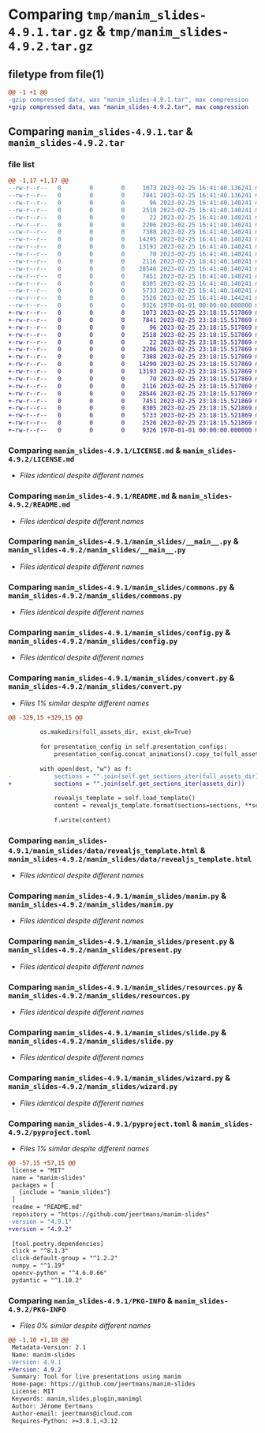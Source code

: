 # Comparing `tmp/manim_slides-4.9.1.tar.gz` & `tmp/manim_slides-4.9.2.tar.gz`

## filetype from file(1)

```diff
@@ -1 +1 @@
-gzip compressed data, was "manim_slides-4.9.1.tar", max compression
+gzip compressed data, was "manim_slides-4.9.2.tar", max compression
```

## Comparing `manim_slides-4.9.1.tar` & `manim_slides-4.9.2.tar`

### file list

```diff
@@ -1,17 +1,17 @@
--rw-r--r--   0        0        0     1073 2023-02-25 16:41:40.136241 manim_slides-4.9.1/LICENSE.md
--rw-r--r--   0        0        0     7841 2023-02-25 16:41:40.136241 manim_slides-4.9.1/README.md
--rw-r--r--   0        0        0       96 2023-02-25 16:41:40.140241 manim_slides-4.9.1/manim_slides/__init__.py
--rw-r--r--   0        0        0     2518 2023-02-25 16:41:40.140241 manim_slides-4.9.1/manim_slides/__main__.py
--rw-r--r--   0        0        0       22 2023-02-25 16:41:40.140241 manim_slides-4.9.1/manim_slides/__version__.py
--rw-r--r--   0        0        0     2206 2023-02-25 16:41:40.140241 manim_slides-4.9.1/manim_slides/commons.py
--rw-r--r--   0        0        0     7388 2023-02-25 16:41:40.140241 manim_slides-4.9.1/manim_slides/config.py
--rw-r--r--   0        0        0    14295 2023-02-25 16:41:40.140241 manim_slides-4.9.1/manim_slides/convert.py
--rw-r--r--   0        0        0    13193 2023-02-25 16:41:40.140241 manim_slides-4.9.1/manim_slides/data/revealjs_template.html
--rw-r--r--   0        0        0       70 2023-02-25 16:41:40.140241 manim_slides-4.9.1/manim_slides/defaults.py
--rw-r--r--   0        0        0     2116 2023-02-25 16:41:40.140241 manim_slides-4.9.1/manim_slides/manim.py
--rw-r--r--   0        0        0    28546 2023-02-25 16:41:40.140241 manim_slides-4.9.1/manim_slides/present.py
--rw-r--r--   0        0        0     7451 2023-02-25 16:41:40.140241 manim_slides-4.9.1/manim_slides/resources.py
--rw-r--r--   0        0        0     8305 2023-02-25 16:41:40.140241 manim_slides-4.9.1/manim_slides/slide.py
--rw-r--r--   0        0        0     5733 2023-02-25 16:41:40.140241 manim_slides-4.9.1/manim_slides/wizard.py
--rw-r--r--   0        0        0     2526 2023-02-25 16:41:40.144241 manim_slides-4.9.1/pyproject.toml
--rw-r--r--   0        0        0     9326 1970-01-01 00:00:00.000000 manim_slides-4.9.1/PKG-INFO
+-rw-r--r--   0        0        0     1073 2023-02-25 23:18:15.517869 manim_slides-4.9.2/LICENSE.md
+-rw-r--r--   0        0        0     7841 2023-02-25 23:18:15.517869 manim_slides-4.9.2/README.md
+-rw-r--r--   0        0        0       96 2023-02-25 23:18:15.517869 manim_slides-4.9.2/manim_slides/__init__.py
+-rw-r--r--   0        0        0     2518 2023-02-25 23:18:15.517869 manim_slides-4.9.2/manim_slides/__main__.py
+-rw-r--r--   0        0        0       22 2023-02-25 23:18:15.517869 manim_slides-4.9.2/manim_slides/__version__.py
+-rw-r--r--   0        0        0     2206 2023-02-25 23:18:15.517869 manim_slides-4.9.2/manim_slides/commons.py
+-rw-r--r--   0        0        0     7388 2023-02-25 23:18:15.517869 manim_slides-4.9.2/manim_slides/config.py
+-rw-r--r--   0        0        0    14290 2023-02-25 23:18:15.517869 manim_slides-4.9.2/manim_slides/convert.py
+-rw-r--r--   0        0        0    13193 2023-02-25 23:18:15.517869 manim_slides-4.9.2/manim_slides/data/revealjs_template.html
+-rw-r--r--   0        0        0       70 2023-02-25 23:18:15.517869 manim_slides-4.9.2/manim_slides/defaults.py
+-rw-r--r--   0        0        0     2116 2023-02-25 23:18:15.517869 manim_slides-4.9.2/manim_slides/manim.py
+-rw-r--r--   0        0        0    28546 2023-02-25 23:18:15.517869 manim_slides-4.9.2/manim_slides/present.py
+-rw-r--r--   0        0        0     7451 2023-02-25 23:18:15.521869 manim_slides-4.9.2/manim_slides/resources.py
+-rw-r--r--   0        0        0     8305 2023-02-25 23:18:15.521869 manim_slides-4.9.2/manim_slides/slide.py
+-rw-r--r--   0        0        0     5733 2023-02-25 23:18:15.521869 manim_slides-4.9.2/manim_slides/wizard.py
+-rw-r--r--   0        0        0     2526 2023-02-25 23:18:15.521869 manim_slides-4.9.2/pyproject.toml
+-rw-r--r--   0        0        0     9326 1970-01-01 00:00:00.000000 manim_slides-4.9.2/PKG-INFO
```

### Comparing `manim_slides-4.9.1/LICENSE.md` & `manim_slides-4.9.2/LICENSE.md`

 * *Files identical despite different names*

### Comparing `manim_slides-4.9.1/README.md` & `manim_slides-4.9.2/README.md`

 * *Files identical despite different names*

### Comparing `manim_slides-4.9.1/manim_slides/__main__.py` & `manim_slides-4.9.2/manim_slides/__main__.py`

 * *Files identical despite different names*

### Comparing `manim_slides-4.9.1/manim_slides/commons.py` & `manim_slides-4.9.2/manim_slides/commons.py`

 * *Files identical despite different names*

### Comparing `manim_slides-4.9.1/manim_slides/config.py` & `manim_slides-4.9.2/manim_slides/config.py`

 * *Files identical despite different names*

### Comparing `manim_slides-4.9.1/manim_slides/convert.py` & `manim_slides-4.9.2/manim_slides/convert.py`

 * *Files 1% similar despite different names*

```diff
@@ -329,15 +329,15 @@
 
         os.makedirs(full_assets_dir, exist_ok=True)
 
         for presentation_config in self.presentation_configs:
             presentation_config.concat_animations().copy_to(full_assets_dir)
 
         with open(dest, "w") as f:
-            sections = "".join(self.get_sections_iter(full_assets_dir))
+            sections = "".join(self.get_sections_iter(assets_dir))
 
             revealjs_template = self.load_template()
             content = revealjs_template.format(sections=sections, **self.dict())
 
             f.write(content)
```

### Comparing `manim_slides-4.9.1/manim_slides/data/revealjs_template.html` & `manim_slides-4.9.2/manim_slides/data/revealjs_template.html`

 * *Files identical despite different names*

### Comparing `manim_slides-4.9.1/manim_slides/manim.py` & `manim_slides-4.9.2/manim_slides/manim.py`

 * *Files identical despite different names*

### Comparing `manim_slides-4.9.1/manim_slides/present.py` & `manim_slides-4.9.2/manim_slides/present.py`

 * *Files identical despite different names*

### Comparing `manim_slides-4.9.1/manim_slides/resources.py` & `manim_slides-4.9.2/manim_slides/resources.py`

 * *Files identical despite different names*

### Comparing `manim_slides-4.9.1/manim_slides/slide.py` & `manim_slides-4.9.2/manim_slides/slide.py`

 * *Files identical despite different names*

### Comparing `manim_slides-4.9.1/manim_slides/wizard.py` & `manim_slides-4.9.2/manim_slides/wizard.py`

 * *Files identical despite different names*

### Comparing `manim_slides-4.9.1/pyproject.toml` & `manim_slides-4.9.2/pyproject.toml`

 * *Files 1% similar despite different names*

```diff
@@ -57,15 +57,15 @@
 license = "MIT"
 name = "manim-slides"
 packages = [
   {include = "manim_slides"}
 ]
 readme = "README.md"
 repository = "https://github.com/jeertmans/manim-slides"
-version = "4.9.1"
+version = "4.9.2"
 
 [tool.poetry.dependencies]
 click = "^8.1.3"
 click-default-group = "^1.2.2"
 numpy = "^1.19"
 opencv-python = "^4.6.0.66"
 pydantic = "^1.10.2"
```

### Comparing `manim_slides-4.9.1/PKG-INFO` & `manim_slides-4.9.2/PKG-INFO`

 * *Files 0% similar despite different names*

```diff
@@ -1,10 +1,10 @@
 Metadata-Version: 2.1
 Name: manim-slides
-Version: 4.9.1
+Version: 4.9.2
 Summary: Tool for live presentations using manim
 Home-page: https://github.com/jeertmans/manim-slides
 License: MIT
 Keywords: manim,slides,plugin,manimgl
 Author: Jérome Eertmans
 Author-email: jeertmans@icloud.com
 Requires-Python: >=3.8.1,<3.12
```

